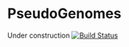 # PseudoGenomes
Under construction
[![Build Status](https://travis-ci.org/njgit/PseudoGenomes.jl.svg?branch=master)](https://travis-ci.org/njgit/PseudoGenomes.jl)
